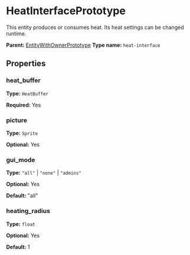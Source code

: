 # HeatInterfacePrototype

This entity produces or consumes heat. Its heat settings can be changed runtime.

**Parent:** [EntityWithOwnerPrototype](EntityWithOwnerPrototype.md)
**Type name:** `heat-interface`

## Properties

### heat_buffer

**Type:** `HeatBuffer`

**Required:** Yes

### picture

**Type:** `Sprite`

**Optional:** Yes

### gui_mode

**Type:** `"all"` | `"none"` | `"admins"`

**Optional:** Yes

**Default:** "all"

### heating_radius

**Type:** `float`

**Optional:** Yes

**Default:** 1

